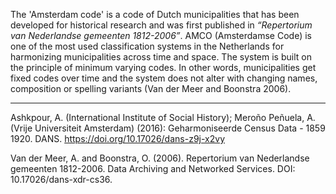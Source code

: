 The 'Amsterdam code' is a code of Dutch municipalities that has been developed for historical research and was first published in _“Repertorium van Nederlandse gemeenten 1812-2006”_. AMCO (Amsterdamse Code) is one of the most used classification systems in the Netherlands for harmonizing municipalities across time and space. The system is built on the principle of minimum varying codes. In other words, municipalities get fixed codes over time and the system does not alter with changing names, composition or spelling variants (Van der Meer and Boonstra 2006).

---

Ashkpour, A. (International Institute of Social History); Meroño Peñuela, A. (Vrije Universiteit Amsterdam) (2016): Geharmoniseerde Census Data - 1859 1920. DANS. <https://doi.org/10.17026/dans-z9j-x2vy>

Van der Meer, A. and Boonstra, O. (2006). Repertorium van Nederlandse gemeenten 1812-2006. Data Archiving and Networked Services. DOI: 10.17026/dans-xdr-cs36.
